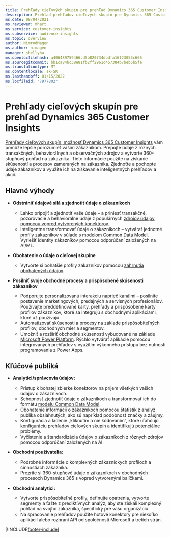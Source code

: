 ```yaml
---
title: Prehľady cieľových skupín pre prehľad Dynamics 365 Customer Insights
description: Prehľad prehľadov cieľových skupín pre Dynamics 365 Customer Insights.
ms.date: 08/04/2021
ms.reviewer: mhart
ms.service: customer-insights
ms.subservice: audience-insights
ms.topic: overview
author: NimrodMagen
ms.author: nimagen
manager: shellyha
ms.openlocfilehash: a406489759466cd5b820734dbdfa16f23053c666
ms.sourcegitcommit: bb1ca84bc38e81fb2ff2961c457384b7beb5b5fa
ms.translationtype: MT
ms.contentlocale: sk-SK
ms.lasthandoff: 01/15/2022
ms.locfileid: "7977802"
---
```

# <a name="audience-insights-for-dynamics-365-customer-insights-overview"></a>Prehľady cieľových skupín pre prehľad Dynamics 365 Customer Insights

[Prehľady cieľových skupín, možnosť Dynamics 365 Customer Insights](https://dynamics.microsoft.com/ai/customer-insights/audience-insights-capability/) vám pomôže lepšie porozumieť vašim zákazníkom. Prepojte údaje z rôznych transakčných, behaviorálnych a observačných zdrojov a vytvorte 360-stupňový pohľad na zákazníka. Tieto informácie použite na získanie skúseností a procesov zameraných na zákazníka. Zjednoťte a pochopte údaje zákazníkov a využite ich na získavanie inteligentných prehľadov a akcií.

## <a name="main-benefits"></a>Hlavné výhody 

- **Odstrániť údajové silá a zjednotiť údaje o zákazníkoch**

  - Ľahko pripojiť a zjednotiť vaše údaje – a priniesť transakčné, pozorovacie a behaviorálne údaje z populárnych [zdrojov údajov pomocou vopred vytvorených konektorov](data-sources.md).
  - Inteligentne transformovať údaje o zákazníkoch – vytvárať jednotné profily zákazníkov v súlade s [modelom Common Data Model](/common-data-model/). Vyriešiť identity zákazníkov pomocou odporúčaní založených na AI/ML.

- **Obohatenie o údaje o cieľovej skupine**

  - Vytvorte si bohatšie profily zákazníkov pomocou [zahrnutia obohatených údajov](enrichment-hub.md).  

- **Posilniť svoje obchodné procesy a prispôsobené skúsenosti zákazníkov**

  - Podporujte personalizovanú interakciu naprieč kanálmi – posilnite postavenie marketingových, predajných a servisných profesionálov. Používajte preddefinované karty, prehľady a prispôsobené karty profilov zákazníkov, ktoré sa integrujú s obchodnými aplikáciami, ktoré už používajú.
  - Automatizovať skúsenosti a procesy na základe prispôsobiteľných profilov, obchodných mier a segmentov.
  - Umožniť a rozšíriť obchodné skúsenosti vybudované na základe [Microsoft Power Platform](https://powerplatform.microsoft.com/). Rýchlo vytvárať aplikácie pomocou integrovaných prehľadov s využitím výkonného prístupu bez nutnosti programovania z Power Apps.  

## <a name="key-audiences"></a>Kľúčové publiká

- **Analytici/správcovia údajov:**

  - Prístup k bohatej zbierke konektorov na príjem všetkých vašich údajov o zákazníkoch.
  - Schopnosť zjednotiť údaje o zákazníkoch a transformovať ich do formátu [modelu Common Data Model](/common-data-model/).
  - Obohatenie informácií o zákazníkoch pomocou štatistík z analýz publika obsiahnutých, ako sú napríklad podobnosť značky a záujmy.
  - Konfigurácia a ladenie „kliknutím a nie kódovaním“, ktoré uľahčujú konfiguráciu prehľadov cieľových skupín a identifikujú potenciálne problémy.
  - Vyčistenie a štandardizácia údajov o zákazníkoch z rôznych zdrojov pomocou odporúčaní založených na AI.  

- **Obchodní používatelia:**

  - Podrobné informácie o komplexných zákazníckych profiloch a činnostiach zákazníka.
  - Prezrite si 360-stupňové údaje o zákazníkoch v obchodných procesoch Dynamics 365 s vopred vytvorenými balíčkami.

- **Obchodní analytici:**

  - Vytvorte prispôsobiteľné profily, definujte opatrenia, vytvorte segmenty a ťažte z prediktívnych analýz, aby ste získali komplexný pohľad na svojho zákazníka, špecifický pre vašu organizáciu.  
  - Na spracovanie prehľadov použite hotové konektory pre niekoľko aplikácií alebo rozhraní API od spoločnosti Microsoft a tretích strán.

[!INCLUDE[footer-include](../includes/footer-banner.md)]